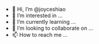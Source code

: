 - 👋 Hi, I’m @joyceshiao
- 👀 I’m interested in ...
- 🌱 I’m currently learning ...
- 💞️ I’m looking to collaborate on ...
- 📫 How to reach me ...

<!---
joyceshiao/joyceshiao is a ✨ special ✨ repository because its `README.md` (this file) appears on your GitHub profile.
You can click the Preview link to take a look at your changes.
--->
